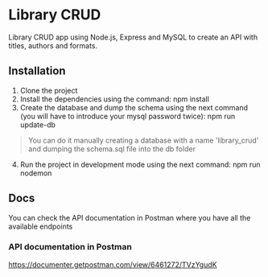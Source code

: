 # Library CRUD 
Library CRUD app using Node.js, Express and MySQL to create an API with titles, authors and formats.

## Installation
1. Clone the project
2. Install the dependencies using the command:
        npm install
3. Create the database and dump the schema using the next command (you will have to introduce your mysql password twice):
        npm run update-db
> You can do it manually creating a database with a name 'library_crud' and dumping the schema.sql file into the db folder
4. Run the project in development mode using the next command:
        npm run nodemon

## Docs
You can check the API documentation in Postman where you have all the available endpoints
### API documentation in Postman
https://documenter.getpostman.com/view/6461272/TVzYgudK
